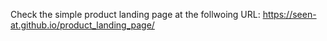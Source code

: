 Check the simple product landing page at the follwoing URL:
 https://seen-at.github.io/product_landing_page/